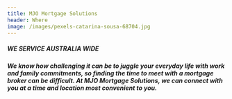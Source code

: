 ```yaml
---
title: MJO Mortgage Solutions
header: Where
image: /images/pexels-catarina-sousa-68704.jpg
---
```


##### **WE SERVICE AUSTRALIA WIDE**

##### We know how challenging it can be to juggle your everyday life with work and family commitments, so finding the time to meet with a mortgage broker can be difficult. At MJO Mortgage Solutions, we can connect with you at a time and location most convenient to you.  

